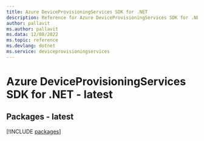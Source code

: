 ```yaml
---
title: Azure DeviceProvisioningServices SDK for .NET
description: Reference for Azure DeviceProvisioningServices SDK for .NET
author: pallavit
ms.author: pallavit
ms.data: 12/08/2022
ms.topic: reference
ms.devlang: dotnet
ms.service: deviceprovisioningservices
---
```

# Azure DeviceProvisioningServices SDK for .NET - latest
## Packages - latest
[!INCLUDE [packages](deviceprovisioningservices-index.md)]